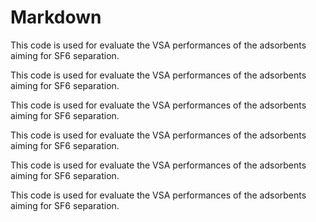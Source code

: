 # Markdown
This code is used for evaluate the VSA performances of the adsorbents aiming for SF6 separation.

This code is used for evaluate the VSA performances of the adsorbents aiming for SF6 separation.

This code is used for evaluate the VSA performances of the adsorbents aiming for SF6 separation.

<!-- ALL this code is also made by Seongbin Ga -->
This code is used for evaluate the VSA performances of the adsorbents aiming for SF6 separation.

This code is used for evaluate the VSA performances of the adsorbents aiming for SF6 separation.

This code is used for evaluate the VSA performances of the adsorbents aiming for SF6 separation.
